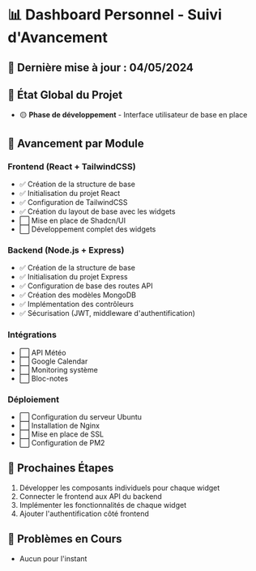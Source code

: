 # 📊 Dashboard Personnel - Suivi d'Avancement

## 📆 Dernière mise à jour : 04/05/2024

## 📌 État Global du Projet
- 🟡 **Phase de développement** - Interface utilisateur de base en place

## 🧱 Avancement par Module

### Frontend (React + TailwindCSS)
- ✅ Création de la structure de base
- ✅ Initialisation du projet React
- ✅ Configuration de TailwindCSS
- ✅ Création du layout de base avec les widgets
- ⬜ Mise en place de Shadcn/UI
- ⬜ Développement complet des widgets

### Backend (Node.js + Express)
- ✅ Création de la structure de base
- ✅ Initialisation du projet Express
- ✅ Configuration de base des routes API
- ✅ Création des modèles MongoDB
- ✅ Implémentation des contrôleurs
- ✅ Sécurisation (JWT, middleware d'authentification)

### Intégrations
- ⬜ API Météo
- ⬜ Google Calendar
- ⬜ Monitoring système
- ⬜ Bloc-notes

### Déploiement
- ⬜ Configuration du serveur Ubuntu
- ⬜ Installation de Nginx
- ⬜ Mise en place de SSL
- ⬜ Configuration de PM2

## 📝 Prochaines Étapes
1. Développer les composants individuels pour chaque widget
2. Connecter le frontend aux API du backend
3. Implémenter les fonctionnalités de chaque widget
4. Ajouter l'authentification côté frontend

## 🚧 Problèmes en Cours
- Aucun pour l'instant 